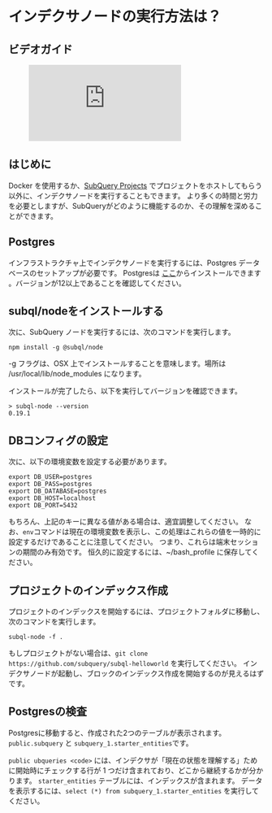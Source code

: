 # インデクサノードの実行方法は？

## ビデオガイド

<figure class="video_container">
  <iframe src="https://www.youtube.com/embed/QfNsR12ItnA" frameborder="0" allowfullscreen="true"></iframe>
</figure>

## はじめに

Docker を使用するか、[SubQuery Projects](https://project.subquery.network/) でプロジェクトをホストしてもらう以外に、インデクサノードを実行することもできます。 より多くの時間と労力を必要としますが、SubQueryがどのように機能するのか、その理解を深めることができます。

## Postgres

インフラストラクチャ上でインデクサノードを実行するには、Postgres データベースのセットアップが必要です。 Postgresは [ここ](https://www.postgresql.org/download/)からインストールできます 。バージョンが12以上であることを確認してください。

## subql/nodeをインストールする

次に、SubQuery ノードを実行するには、次のコマンドを実行します。

```shell
npm install -g @subql/node
```

-g フラグは、OSX 上でインストールすることを意味します。場所は /usr/local/lib/node_modules になります。

インストールが完了したら、以下を実行してバージョンを確認できます。

```shell
> subql-node --version
0.19.1
```

## DBコンフィグの設定

次に、以下の環境変数を設定する必要があります。

```shell
export DB_USER=postgres
export DB_PASS=postgres
export DB_DATABASE=postgres
export DB_HOST=localhost
export DB_PORT=5432
```

もちろん、上記のキーに異なる値がある場合は、適宜調整してください。 なお、`env`コマンドは現在の環境変数を表示し、この処理はこれらの値を一時的に設定するだけであることに注意してください。 つまり、これらは端末セッションの期間のみ有効です。 恒久的に設定するには、~/bash_profile に保存してください。

## プロジェクトのインデックス作成

プロジェクトのインデックスを開始するには、プロジェクトフォルダに移動し、次のコマンドを実行します。

```shell
subql-node -f .
```

もしプロジェクトがない場合は、`git clone https://github.com/subquery/subql-helloworld` を実行してください。 インデクサノードが起動し、ブロックのインデックス作成を開始するのが見えるはずです。

## Postgresの検査

Postgresに移動すると、作成された2つのテーブルが表示されます。 `public.subquery` と `subquery_1.starter_entities`です。

`public ubqueries <code>` には、インデクサが「現在の状態を理解する」ために開始時にチェックする行が 1 つだけ含まれており、どこから継続するかが分かります。 `starter_entities` テーブルには、インデックスが含まれます。 データを表示するには、`select (*) from subquery_1.starter_entities` を実行してください。
